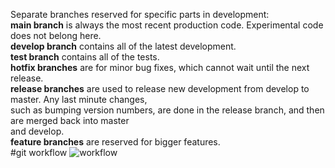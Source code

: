 
Separate branches reserved for specific parts in development:\
**main branch** is always the most recent production code. Experimental code does not belong here.\
**develop branch** contains all of the latest development. \
**test branch** contains all of the tests.\
**hotfix branches** are for minor bug fixes, which cannot wait until the next release.\
**release branches** are used to release new development from develop to master. Any last minute changes,\
such as bumping version numbers, are done in the release branch, and then are merged back into master\
and develop. \
**feature branches** are reserved for bigger features.\
#git workflow
![workflow](https://user-images.githubusercontent.com/72381679/221356102-74d6880d-6f55-4905-82ff-022bd8ffdd8b.jpg)
